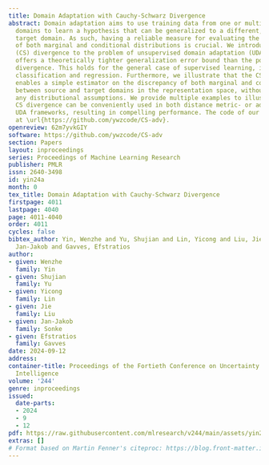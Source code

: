 ```yaml
---
title: Domain Adaptation with Cauchy-Schwarz Divergence
abstract: Domain adaptation aims to use training data from one or multiple source
  domains to learn a hypothesis that can be generalized to a different, but related,
  target domain. As such, having a reliable measure for evaluating the discrepancy
  of both marginal and conditional distributions is crucial. We introduce Cauchy-Schwarz
  (CS) divergence to the problem of unsupervised domain adaptation (UDA). The CS divergence
  offers a theoretically tighter generalization error bound than the popular Kullback-Leibler
  divergence. This holds for the general case of supervised learning, including multi-class
  classification and regression. Furthermore, we illustrate that the CS divergence
  enables a simple estimator on the discrepancy of both marginal and conditional distributions
  between source and target domains in the representation space, without requiring
  any distributional assumptions. We provide multiple examples to illustrate how the
  CS divergence can be conveniently used in both distance metric- or adversarial training-based
  UDA frameworks, resulting in compelling performance. The code of our paper is available
  at \url{https://github.com/ywzcode/CS-adv}.
openreview: 62m7yvkGIY
software: https://github.com/ywzcode/CS-adv
section: Papers
layout: inproceedings
series: Proceedings of Machine Learning Research
publisher: PMLR
issn: 2640-3498
id: yin24a
month: 0
tex_title: Domain Adaptation with Cauchy-Schwarz Divergence
firstpage: 4011
lastpage: 4040
page: 4011-4040
order: 4011
cycles: false
bibtex_author: Yin, Wenzhe and Yu, Shujian and Lin, Yicong and Liu, Jie and Sonke,
  Jan-Jakob and Gavves, Efstratios
author:
- given: Wenzhe
  family: Yin
- given: Shujian
  family: Yu
- given: Yicong
  family: Lin
- given: Jie
  family: Liu
- given: Jan-Jakob
  family: Sonke
- given: Efstratios
  family: Gavves
date: 2024-09-12
address:
container-title: Proceedings of the Fortieth Conference on Uncertainty in Artificial
  Intelligence
volume: '244'
genre: inproceedings
issued:
  date-parts:
  - 2024
  - 9
  - 12
pdf: https://raw.githubusercontent.com/mlresearch/v244/main/assets/yin24a/yin24a.pdf
extras: []
# Format based on Martin Fenner's citeproc: https://blog.front-matter.io/posts/citeproc-yaml-for-bibliographies/
---
```

